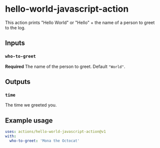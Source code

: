 # hello-world-javascript-action

This action prints "Hello World" or "Hello" + the name of a person to greet to the log.

## Inputs

### `who-to-greet`

**Required** The name of the person to greet. Default `"World"`.

## Outputs

### `time`

The time we greeted you.

## Example usage

```yml
uses: actions/hello-world-javascript-action@v1
with:
  who-to-greet: 'Mona the Octocat'
```